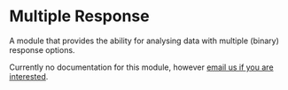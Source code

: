 # Multiple Response

A module that provides the ability for analysing data with multiple (binary) response options.

Currently no documentation for this module, however
<a href="mailto:inzight_support@stat.auckland.ac.nz?subject=iNZight Multiple Response Module">email us if you are interested</a>.
